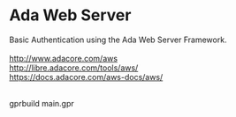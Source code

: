 # Ada Web Server 
Basic Authentication using the Ada Web Server Framework.<br>
<br>
http://www.adacore.com/aws<br>
http://libre.adacore.com/tools/aws/<br>
https://docs.adacore.com/aws-docs/aws/<br>

<br>
gprbuild main.gpr

